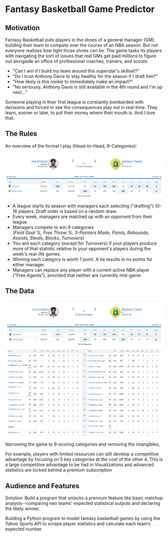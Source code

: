 # Fantasy Basketball Game Predictor

## Motivation
Fantasy Basketball puts players in the shoes of a general manager (GM), building their team to compete over the course of an NBA season. But not everyone realizes how tight those shoes can be. The game tasks its players with navigating the sort of issues that real GMs get paid millions to figure out alongside an office of professional coaches, trainers, and scouts: 

- "Can I win if I build my team around this superstar's skillset?"
- "Do I trust Anthony Davis to stay healthy for the season if I draft him?"
- "How likely is this rookie to immediately make an impact?"
- "No seriously, Anthony Davis is still available in the 4th round and I'm up next..."

Someone playing in their first league is constantly bombarded with decisions and forced to see the consequences play out in real-time. They learn, sooner or later, to put their money where their mouth is. And I love that.

## The Rules
An overview of the format I play (Head-to-Head, 9-Categories): 

  ![](https://github.com/mattguev/hoop-dreams/blob/main/yfmatchup.JPG?raw=true)
  
  - A league starts its season with managers each selecting ("drafting") 10-16 players. Draft order is based on a random draw.
  - Every week, managers are matched up with an opponent from their league.
  - Managers compete to win 9 categories \
    _(Field Goal %, Free Throw %, 3-Pointers Made, Points, Rebounds, Assists, Steals, Blocks, Turnovers)_
  - You win each category (except for Turnovers) if your players produce more of that statistic relative to your opponent's players during the week's real-life games.
  - Winning each category is worth 1 point. A tie results in no points for either manager.
  - Managers can replace any player with a current active NBA player ("Free Agents"), provided that neither are currently mid-game. 

## The Data


   
  ![](https://github.com/mattguev/hoop-dreams/blob/main/yfmatchup2.JPG?raw=true)
  
  Narrowing the game to 9-scoring categories and removing the intangibles,
  
  For example, players with limited resources can still develop a competitive advantage by focusing on 5 key categories at the cost of the other 4. This  is a large competitive advantage to be had in  Visualizations and advanced statistics are locked behind a premium subscription

  
## Audience and Features
Solution: Build a program that unlocks a premium feature like basic matchup analysis--comparing two teams' expected statistical outputs and declaring the likely winner.



Building a Python program to model fantasy basketball games by using the Yahoo Sports API to scrape player statistics and calculate each team’s expected number 
